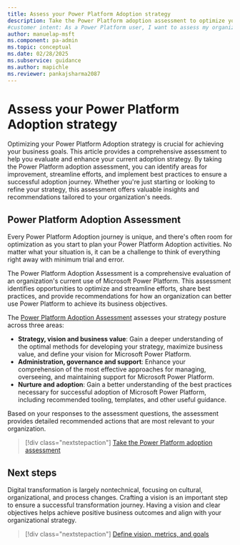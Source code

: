 ```yaml
---
title: Assess your Power Platform Adoption strategy
description: Take the Power Platform adoption assessment to optimize your strategy and achieve business goals.
#customer intent: As a Power Platform user, I want to assess my organization's Power Platform adoption strategy so that I can identify areas for optimization.
author: manuelap-msft
ms.component: pa-admin
ms.topic: conceptual
ms.date: 02/28/2025
ms.subservice: guidance
ms.author: mapichle
ms.reviewer: pankajsharma2087
---
```


# Assess your Power Platform Adoption strategy

Optimizing your Power Platform Adoption strategy is crucial for achieving your business goals. This article provides a comprehensive assessment to help you evaluate and enhance your current adoption strategy. By taking the Power Platform adoption assessment, you can identify areas for improvement, streamline efforts, and implement best practices to ensure a successful adoption journey. Whether you're just starting or looking to refine your strategy, this assessment offers valuable insights and recommendations tailored to your organization's needs.

## Power Platform Adoption Assessment

Every Power Platform Adoption journey is unique, and there's often room for optimization as you start to plan your Power Platform Adoption activities. No matter what your situation is, it can be a challenge to think of everything right away with minimum trial and error.

The Power Platform Adoption Assessment is a comprehensive evaluation of an organization's current use of Microsoft Power Platform. This assessment identifies opportunities to optimize and streamline efforts, share best practices, and provide recommendations for how an organization can better use Power Platform to achieve its business objectives.

The [Power Platform Adoption Assessment](/assessments/3c62fd23-9d36-491c-8941-26d5553365f8/) assesses your strategy posture across three areas:

- **Strategy, vision and business value**: Gain a deeper understanding of the optimal methods for developing your strategy, maximize business value, and define your vision for Microsoft Power Platform.
- **Administration, governance and support**: Enhance your comprehension of the most effective approaches for managing, overseeing, and maintaining support for Microsoft Power Platform.
- **Nurture and adoption**: Gain a better understanding of the best practices necessary for successful adoption of Microsoft Power Platform, including recommended tooling, templates, and other useful guidance.

Based on your responses to the assessment questions, the assessment provides detailed recommended actions that are most relevant to your organization.

> [!div class="nextstepaction"]
> [Take the Power Platform adoption assessment](/assessments/3c62fd23-9d36-491c-8941-26d5553365f8/)

## Next steps

Digital transformation is largely nontechnical, focusing on cultural, organizational, and process changes. Crafting a vision is an important step to ensure a successful transformation journey. Having a vision and clear objectives helps achieve positive business outcomes and align with your organizational strategy.

> [!div class="nextstepaction"]
> [Define vision, metrics, and goals](vision.md)
